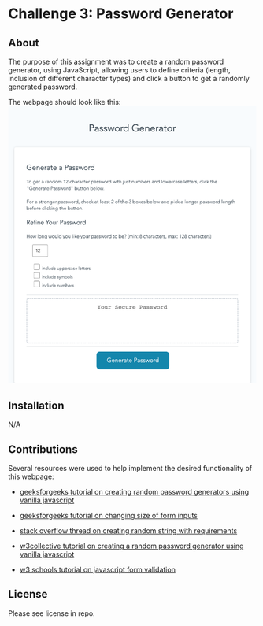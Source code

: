 # Challenge 3: Password Generator

## About
The purpose of this assignment was to create a random password generator, using JavaScript, allowing users to define criteria (length, inclusion of different character types) and click a button to get a randomly generated password. 

The webpage should look like this:
![screenshot of webpage](./assets/Challenge3.png)

## Installation
N/A

## Contributions
Several resources were used to help implement the desired functionality of this webpage:

* [geeksforgeeks tutorial on creating random password generators using vanilla javascript](https://www.geeksforgeeks.org/how-to-generate-a-random-password-using-javascript/)

* [geeksforgeeks tutorial on changing size of form inputs](https://www.geeksforgeeks.org/how-to-set-checkbox-size-in-html-css/)

* [stack overflow thread on creating random string with requirements](https://stackoverflow.com/questions/9719570/generate-random-password-string-with-requirements-in-javascript)

* [w3collective tutorial on creating a random password generator using vanilla javascript](https://w3collective.com/random-password-generator-javascript/)

* [w3 schools tutorial on javascript form validation](https://www.w3schools.com/js/js_validation.asp)

## License
Please see license in repo.